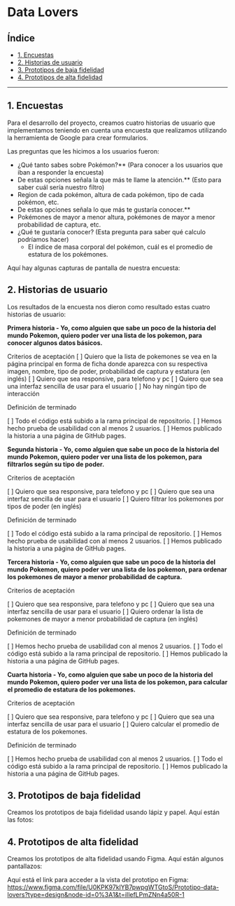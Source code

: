 # Data Lovers

## Índice

* [1. Encuestas](#1-encuestas)
* [2. Historias de usuario](#2-historias-de-usuario)
* [3. Prototipos de baja fidelidad](#2-prototipos-de-baja-fidelidad)
* [4. Prototipos de alta fidelidad](#2-prototipos-de-alta-fidelidad)

***

## 1. Encuestas

Para el desarrollo del proyecto, creamos cuatro historias de usuario que implementamos teniendo en cuenta una encuesta que realizamos utilizando la herramienta de Google para crear formularios. 

Las preguntas que les hicimos a los usuarios fueron: 
- ¿Qué tanto sabes sobre Pokémon?** (Para conocer a los usuarios que iban a responder la encuesta)
- De estas opciones señala la que más te llame la atención.** (Esto para saber cuál sería nuestro filtro)
 - Region de cada pokémon, altura de cada pokémon, tipo de cada pokémon, etc. 
- De estas opciones señala lo que más te gustaría conocer.**
 - Pokémones de mayor a menor altura, pokémones de mayor a menor probabilidad de captura, etc. 
- ¿Qué te gustaría conocer? (Esta pregunta para saber qué calculo podríamos hacer)
  - El índice de masa corporal del pokémon, cuál es el promedio de estatura de los pokémones.

Aquí hay algunas capturas de pantalla de nuestra encuesta: 

## 2. Historias de usuario

Los resultados de la encuesta nos dieron como resultado estas cuatro historias de usuario: 

**Primera historia - Yo, como alguien que sabe un poco de la historia del mundo Pokemon, quiero poder ver una lista de los pokemon, para conocer algunos datos básicos.**

Criterios de aceptación 
[ ] Quiero que la lista de pokemones se vea en la página principal en forma de ficha donde aparezca con su respectiva imagen, nombre, tipo de poder, probabilidad de captura y estatura (en inglés)
[ ] Quiero que sea responsive, para telefono y pc
[ ] Quiero que sea una interfaz sencilla de usar para el usuario
[ ] No hay ningún tipo de interacción

Definición de terminado 

[ ] Todo el código está subido a la rama principal de repositorio.
[ ] Hemos hecho prueba de usabilidad con al menos 2 usuarios.
[ ] Hemos publicado la historia a una página de GitHub pages.

**Segunda historia - Yo, como alguien que sabe un poco de la historia del mundo Pokemon, quiero poder ver una lista de los pokemon, para filtrarlos según su tipo de poder.**

Criterios de aceptación 

[ ] Quiero que sea responsive, para telefono y pc
[ ] Quiero que sea una interfaz sencilla de usar para el usuario
[ ] Quiero filtrar los pokemones por tipos de poder (en inglés)

Definición de terminado 

[ ] Todo el código está subido a la rama principal de repositorio.
[ ] Hemos hecho prueba de usabilidad con al menos 2 usuarios.
[ ] Hemos publicado la historia a una página de GitHub pages.

**Tercera historia - Yo, como alguien que sabe un poco de la historia del mundo Pokemon, quiero poder ver una lista de los pokemon, para ordenar los pokemones de mayor a menor probabilidad de captura.**

Criterios de aceptación

[ ] Quiero que sea responsive, para telefono y pc
[ ] Quiero que sea una interfaz sencilla de usar para el usuario
[ ] Quiero ordenar la lista de pokemones de mayor a menor probabilidad de captura (en inglés)

Definición de terminado 

[ ] Hemos hecho prueba de usabilidad con al menos 2 usuarios.
[ ] Todo el código está subido a la rama principal de repositorio.
[ ] Hemos publicado la historia a una página de GitHub pages.

**Cuarta historia - Yo, como alguien que sabe un poco de la historia del mundo Pokemon, quiero poder ver una lista de los pokemon, para calcular el promedio de estatura de los pokemones.**

Criterios de aceptación 

[ ] Quiero que sea responsive, para telefono y pc
[ ] Quiero que sea una interfaz sencilla de usar para el usuario
[ ] Quiero calcular el promedio de estatura de los pokemones.

Definición de terminado 

[ ] Hemos hecho prueba de usabilidad con al menos 2 usuarios.
[ ] Todo el código está subido a la rama principal de repositorio.
[ ] Hemos publicado la historia a una página de GitHub pages.

## 3. Prototipos de baja fidelidad

Creamos los prototipos de baja fidelidad usando lápiz y papel. Aquí están las fotos: 


## 4. Prototipos de alta fidelidad
Creamos los prototipos de alta fidelidad usando Figma. Aquí están algunos pantallazos: 

Aquí está el link para acceder a la vista del prototipo en Figma: 
https://www.figma.com/file/U0KPK97klYB7pwpgWTGtoS/Prototipo-data-lovers?type=design&node-id=0%3A1&t=iIlefLPmZNn4a50R-1

